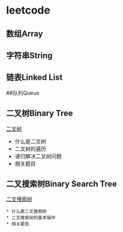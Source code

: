 # leetcode

##  数组Array



## 字符串String



## 链表Linked List



##队列Queue



##  二叉树Binary Tree

[二叉树](binaryTree/binaryTree.md)

- 什么是二叉树
- 二叉树的遍历
- 递归解决二叉树问题
- 相关题目



## 二叉搜索树Binary Search Tree

[二叉搜索树](bst/bst.md)

	* 什么是二叉搜索树
	* 二叉搜索树的基本操作
	* 相关题目
